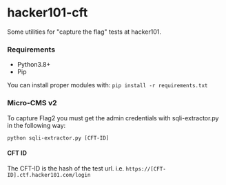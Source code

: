 # hacker101-cft
Some utilities for "capture the flag" tests at hacker101.

### Requirements

- Python3.8+
- Pip

You can install proper modules with: `pip install -r requirements.txt`

### Micro-CMS v2

To capture Flag2 you must get the admin credentials with sqli-extractor.py in
the following way:

`python sqli-extractor.py [CFT-ID]`

#### CFT ID

The CFT-ID is the hash of the test url. i.e. `https://[CFT-ID].ctf.hacker101.com/login`